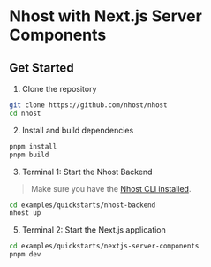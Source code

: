 # Nhost with Next.js Server Components

## Get Started

1. Clone the repository

```sh
git clone https://github.com/nhost/nhost
cd nhost
```

2. Install and build dependencies

```sh
pnpm install
pnpm build
```

3. Terminal 1: Start the Nhost Backend

> Make sure you have the [Nhost CLI installed](https://docs.nhost.io/platform/cli).

```sh
cd examples/quickstarts/nhost-backend
nhost up
```

5. Terminal 2: Start the Next.js application

```sh
cd examples/quickstarts/nextjs-server-components
pnpm dev
```
